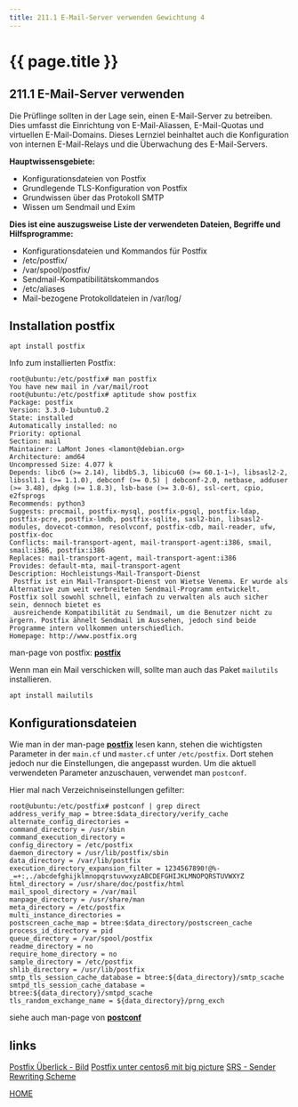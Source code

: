 ```yaml
---
title: 211.1 E-Mail-Server verwenden Gewichtung 4
---
```


# {{ page.title }}

## 211.1 E-Mail-Server verwenden

Die Prüflinge sollten in der Lage sein, einen E-Mail-Server zu betreiben.
Dies umfasst die Einrichtung von E-Mail-Aliassen, E-Mail-Quotas und virtuellen
E-Mail-Domains. Dieses Lernziel beinhaltet auch die Konfiguration von internen
E-Mail-Relays und die Überwachung des E-Mail-Servers.

**Hauptwissensgebiete:**
-   Konfigurationsdateien von Postfix
-   Grundlegende TLS-Konfiguration von Postfix
-   Grundwissen über das Protokoll SMTP
-   Wissen um Sendmail und Exim

**Dies ist eine auszugsweise Liste der verwendeten Dateien, Begriffe und
Hilfsprogramme:**
-   Konfigurationsdateien und Kommandos für Postfix
-   /etc/postfix/
-   /var/spool/postfix/
-   Sendmail-Kompatibilitätskommandos
-   /etc/aliases
-   Mail-bezogene Protokolldateien in /var/log/

## Installation postfix

```
apt install postfix
```

Info zum installierten Postfix:

```
root@ubuntu:/etc/postfix# man postfix
You have new mail in /var/mail/root
root@ubuntu:/etc/postfix# aptitude show postfix
Package: postfix
Version: 3.3.0-1ubuntu0.2
State: installed
Automatically installed: no
Priority: optional
Section: mail
Maintainer: LaMont Jones <lamont@debian.org>
Architecture: amd64
Uncompressed Size: 4.077 k
Depends: libc6 (>= 2.14), libdb5.3, libicu60 (>= 60.1-1~), libsasl2-2, libssl1.1 (>= 1.1.0), debconf (>= 0.5) | debconf-2.0, netbase, adduser (>= 3.48), dpkg (>= 1.8.3), lsb-base (>= 3.0-6), ssl-cert, cpio, e2fsprogs
Recommends: python3
Suggests: procmail, postfix-mysql, postfix-pgsql, postfix-ldap, postfix-pcre, postfix-lmdb, postfix-sqlite, sasl2-bin, libsasl2-modules, dovecot-common, resolvconf, postfix-cdb, mail-reader, ufw, postfix-doc
Conflicts: mail-transport-agent, mail-transport-agent:i386, smail, smail:i386, postfix:i386
Replaces: mail-transport-agent, mail-transport-agent:i386
Provides: default-mta, mail-transport-agent
Description: Hochleistungs-Mail-Transport-Dienst
 Postfix ist ein Mail-Transport-Dienst von Wietse Venema. Er wurde als Alternative zum weit verbreiteten Sendmail-Programm entwickelt. Postfix soll sowohl schnell, einfach zu verwalten als auch sicher sein, dennoch bietet es
 ausreichende Kompatibilität zu Sendmail, um die Benutzer nicht zu ärgern. Postfix ähnelt Sendmail im Aussehen, jedoch sind beide Programme intern vollkommen unterschiedlich.
Homepage: http://www.postfix.org                     
```

man-page von postfix: [__postfix__](./man/postfix.html)

Wenn man ein Mail verschicken will, sollte man auch das Paket `mailutils` installieren.

```
apt install mailutils
```

## Konfigurationsdateien

Wie man in der man-page [__postfix__](./man/postfix.html) lesen kann, stehen die wichtigsten Parameter in der `main.cf` und `master.cf` unter `/etc/postfix`. Dort stehen jedoch nur die Einstellungen, die angepasst wurden. Um die aktuell verwendeten Parameter anzuschauen, verwendet man `postconf`.

Hier mal nach Verzeichniseinstellungen gefilter:

```
root@ubuntu:/etc/postfix# postconf | grep direct
address_verify_map = btree:$data_directory/verify_cache
alternate_config_directories =
command_directory = /usr/sbin
command_execution_directory =
config_directory = /etc/postfix
daemon_directory = /usr/lib/postfix/sbin
data_directory = /var/lib/postfix
execution_directory_expansion_filter = 1234567890!@%-_=+:,./abcdefghijklmnopqrstuvwxyzABCDEFGHIJKLMNOPQRSTUVWXYZ
html_directory = /usr/share/doc/postfix/html
mail_spool_directory = /var/mail
manpage_directory = /usr/share/man
meta_directory = /etc/postfix
multi_instance_directories =
postscreen_cache_map = btree:$data_directory/postscreen_cache
process_id_directory = pid
queue_directory = /var/spool/postfix
readme_directory = no
require_home_directory = no
sample_directory = /etc/postfix
shlib_directory = /usr/lib/postfix
smtp_tls_session_cache_database = btree:${data_directory}/smtp_scache
smtpd_tls_session_cache_database = btree:${data_directory}/smtpd_scache
tls_random_exchange_name = ${data_directory}/prng_exch
```

siehe auch man-page von [__postconf__](./man/postconf.html)

## links

[Postfix Überlick - Bild](https://www.credativ.de/wp-content/uploads/2019/06/Postfix-Overview.png)
[Postfix unter centos6 mit big picture](https://dokuwiki.nausch.org/doku.php/centos:mail_c6:mta_1)
[SRS - Sender Rewriting Scheme](https://dokuwiki.nausch.org/doku.php/centos:mail_c6:mta_14)

[HOME](./)
